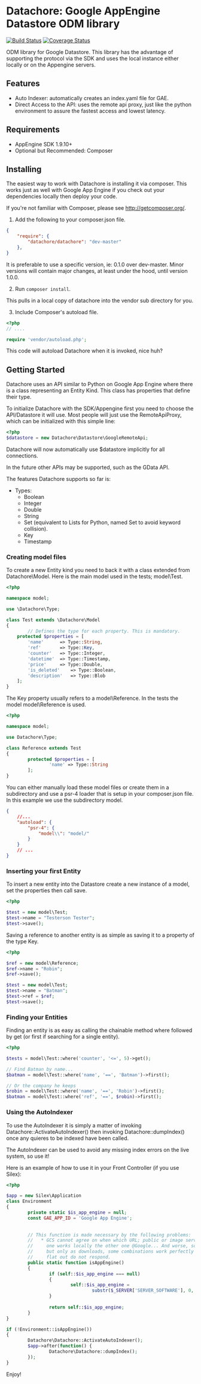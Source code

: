 Datachore: Google AppEngine Datastore ODM library
=================================================

[![Build Status](https://travis-ci.org/pwhelan/datachore.svg?branch=datachorev2)](https://travis-ci.org/pwhelan/datachore)
[![Coverage Status](https://coveralls.io/repos/pwhelan/datachore/badge.png?branch=datachorev2)](https://coveralls.io/r/pwhelan/datachore?branch=datachorev2)

ODM library for Google Datastore. This library has the advantage of supporting
the protocol via the SDK and uses the local instance either locally or on the
Appengine servers.

Features
--------

  * Auto Indexer: automatically creates an index.yaml file for GAE.
  * Direct Access to the API: uses the remote api proxy, just like the python
    environment to assure the fastest access and lowest latency.

Requirements
------------

  * AppEngine SDK 1.9.10+
  * Optional but Recommended: Composer

Installing
----------

The easiest way to work with Datachore is installing it via composer. This works
just as well with Google App Engine if you check out your dependencies locally
then deploy your code.

If you're not familiar with Composer, please see <http://getcomposer.org/>.

1. Add the following to your composer.json file.

```json
{
    "require": {
        "datachore/datachore": "dev-master"
    },
}
```

It is preferable to use a specific version, ie: 0.1.0 over dev-master. Minor
versions will contain major changes, at least under the hood, until version 1.0.0.


2. Run `composer install`.

This pulls in a local copy of datachore into the vendor sub directory for you.

3. Include Composer's autoload file.

```php
<?php
// ....

require 'vendor/autoload.php';
```

This code will autoload Datachore when it is invoked, nice huh?

Getting Started
---------------

Datachore uses an API similar to Python on Google App Engine where there is a
class representing an Entity Kind. This class has properties that define their
type.

To initialize Datachore with the SDK/Appengine first you need to choose the 
API/Datastore it will use. Most people will just use the RemoteApiProxy, which 
can be initialized with this simple line:

```php
<?php
$datastore = new Datachore\Datastore\GoogleRemoteApi;
```

Datachore will now automatically use $datastore implicitly for all connections.

In the future other APIs may be supported, such as the GData API.

The features Datachore supports so far is:

  * Types:
    * Boolean
    * Integer
    * Double
    * String
    * Set (equivalent to Lists for Python, named Set to avoid keyword collision).
    * Key
    * Timestamp

### Creating model files

To create a new Entity kind you need to back it with a class extended from
Datachore\Model. Here is the main model used in the tests; model\Test.

```php
<?php

namespace model;

use \Datachore\Type;

class Test extends \Datachore\Model
{
        // Defines the type for each property. This is mandatory.
	protected $properties = [
		'name'		=> Type::String,
		'ref'		=> Type::Key,
		'counter'	=> Type::Integer,
		'datetime'	=> Type::Timestamp,
		'price'		=> Type::Double,
		'is_deleted'	=> Type::Boolean,
		'description'	=> Type::Blob
	];
}
```

The Key property usually refers to a model\Reference. In the tests the model
model\Reference is used.

```php
<?php

namespace model;

use Datachore\Type;

class Reference extends Test
{
        protected $properties = [
                'name' => Type::String
        ];
}
```

You can either manually load these model files or create them in a subdirectory
and use a psr-4 loader that is setup in your composer.json file. In this example
we use the subdirectory model.

```json
{
	//...
	"autoload": {
		"psr-4": {
			"model\\": "model/"
		}
	}
	// ...
}
```

### Inserting your first Entity

To insert a new entity into the Datastore create a new instance of a model, set
the properties then call save.

```php
<?php

$test = new model\Test;
$test->name = "Testerson Tester";
$test->save();
```

Saving a reference to another entity is as simple as saving it to a property of
the type Key.

```php
<?php

$ref = new model\Reference;
$ref->name = "Robin";
$ref->save();

$test = new model\Test;
$test->name = "Batman";
$test->ref = $ref;
$test->save();
```

### Finding your Entities

Finding an entity is as easy as calling the chainable method where followed by
get (or first if searching for a single entity).

```php
<?php

$tests = model\Test::where('counter', '<=', 5)->get();

// Find Batman by name...
$batman = model\Test::where('name', '==', 'Batman')->first();

// Or the company he keeps
$robin = model\Test::where('name', '==', 'Robin')->first();
$batman = model\Test::where('ref', '==', $robin)->first();

```

### Using the AutoIndexer

To use the AutoIndexer it is simply a matter of invoking 
Datachore::ActivateAutoIndexer() then invoking Datachore::dumpIndex() once
any quieres to be indexed have been called. 

The AutoIndexer can be used to avoid any missing index errors on the live system,
so use it!

Here is an example of how to use it in your Front Controller (if you use Silex):

```php
<?php

$app = new Silex\Application
class Environment
{
        private static $is_app_engine = null;
        const GAE_APP_ID = 'Google App Engine';
        
        
        // This function is made necessary by the following problems:
        //   * GCS cannot agree on when which URL; public or image serving works,
        //     one works locally the other one @Google... And worse, some work
        //     but only as downloads, some combinations work perfectly others
        //     flat out do not respond.
        public static function isAppEngine()
        {
                if (self::$is_app_engine === null)
                {
                        self::$is_app_engine = 
                                substr($_SERVER['SERVER_SOFTWARE'], 0, strlen(self::GAE_APP_ID)) == self::GAE_APP_ID;
                }
                
                return self::$is_app_engine;
        }
}

if (!Environment::isAppEngine())
{
        Datachore\Datachore::ActivateAutoIndexer();
        $app->after(function() {
                Datachore\Datachore::dumpIndex();
        });        
}

```

Enjoy!

